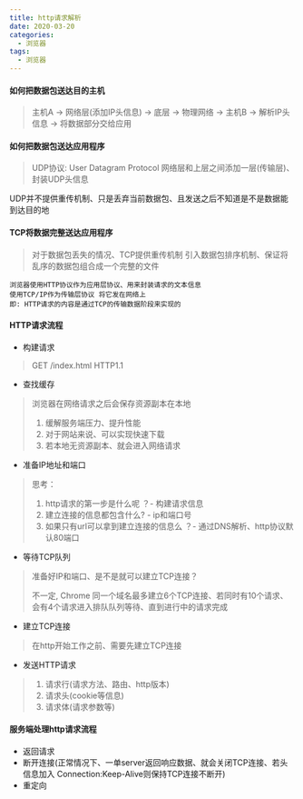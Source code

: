 ```yaml
---
title: http请求解析
date: 2020-03-20
categories:
  - 浏览器
tags:
  - 浏览器
---
```


#### 如何把数据包送达目的主机
> 主机A -> 网络层(添加IP头信息) -> 底层 -> 物理网络 -> 主机B -> 解析IP头信息 -> 将数据部分交给应用

#### 如何把数据包送达应用程序
> UDP协议: User Datagram Protocol
> 网络层和上层之间添加一层(传输层)、封装UDP头信息

UDP并不提供重传机制、只是丢弃当前数据包、且发送之后不知道是不是数据能到达目的地

#### TCP将数据完整送达应用程序
> 对于数据包丢失的情况、TCP提供重传机制
> 引入数据包排序机制、保证将乱序的数据包组合成一个完整的文件



```
浏览器使用HTTP协议作为应用层协议、用来封装请求的文本信息
使用TCP/IP作为传输层协议 将它发在网络上
即: HTTP请求的内容是通过TCP的传输数据阶段来实现的
```



#### HTTP请求流程

- 构建请求

> GET /index.html HTTP1.1

- 查找缓存

> 浏览器在网络请求之后会保存资源副本在本地
>
> 1. 缓解服务端压力、提升性能
> 2. 对于网站来说、可以实现快速下载
> 3. 若本地无资源副本、就会进入网络请求

- 准备IP地址和端口

> 思考：
>
> 1. http请求的第一步是什么呢 ？- 构建请求信息
> 2. 建立连接的信息都包含什么? - ip和端口号
> 3. 如果只有url可以拿到建立连接的信息么 ？- 通过DNS解析、http协议默认80端口

- 等待TCP队列

> 准备好IP和端口、是不是就可以建立TCP连接？
>
> 不一定, Chrome 同一个域名最多建立6个TCP连接、若同时有10个请求、会有4个请求进入排队队列等待、直到进行中的请求完成

- 建立TCP连接

> 在http开始工作之前、需要先建立TCP连接

- 发送HTTP请求

> 1. 请求行(请求方法、路由、http版本)
> 2. 请求头(cookie等信息)
> 3. 请求体(请求参数等)



#### 服务端处理http请求流程

* 返回请求
* 断开连接(正常情况下、一单server返回响应数据、就会关闭TCP连接、若头信息加入 Connection:Keep-Alive则保持TCP连接不断开)
* 重定向
